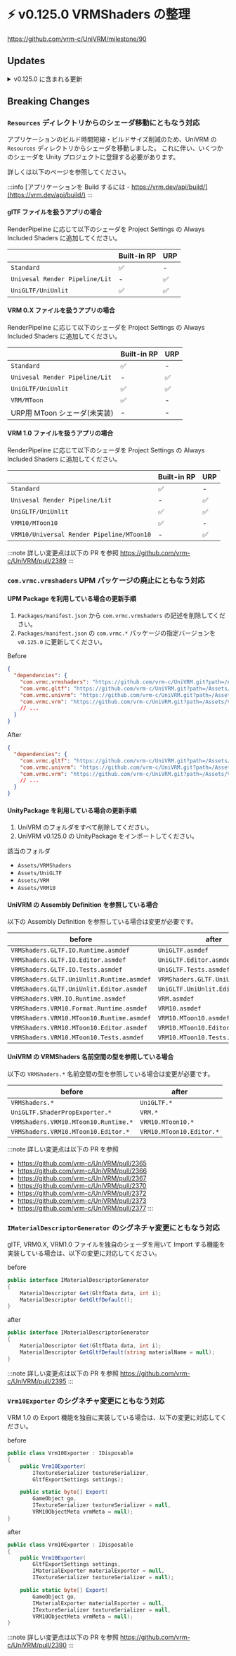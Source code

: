 # ⚡ v0.125.0 VRMShaders の整理

https://github.com/vrm-c/UniVRM/milestone/90

## Updates

<details>
  <summary>v0.125.0 に含まれる更新</summary>
  <p>

:::note VRMShaders パッケージを UniGLTF パッケージに合流して整理しました

https://github.com/vrm-c/UniVRM/issues/2337

```json
`// Packages/manifest.json
{
  "dependencies": {
    // v0.125.0 から com.vrmc.vrmshaders の記述は不要になります。
    "com.vrmc.vrmshaders": "https://github.com/vrm-c/UniVRM.git?path=/Assets/VRMShaders#v0.124.2",
  }
}
```

:::

:::info `VRMC_springBone_extended_collider` spec version `1.0`

https://github.com/vrm-c/UniVRM/issues/2388

:::

:::info Resources の整理

https://github.com/vrm-c/UniVRM/issues/1341

:::

:::note 開発プロジェクトのURP化

https://github.com/vrm-c/UniVRM/pull/2378

:::

:::note URP 対応状況

[URP 対応状況](/univrm1/urp/)

:::

:::note exporter の URP 対応着手

https://github.com/vrm-c/UniVRM/pull/2390

:::

:::note URP の editor import 未対応

https://github.com/vrm-c/UniVRM/pull/2375

:::

</p></details>

## Breaking Changes

### `Resources` ディレクトリからのシェーダ移動にともなう対応

アプリケーションのビルド時間短縮・ビルドサイズ削減のため、UniVRM の `Resources` ディレクトリからシェーダを移動しました。
これに伴い、いくつかのシェーダを Unity プロジェクトに登録する必要があります。

詳しくは以下のページを参照してください。

:::info
[アプリケーションを Build するには - https://vrm.dev/api/build/](https://vrm.dev/api/build/)
:::

#### glTF ファイルを扱うアプリの場合

RenderPipeline に応じて以下のシェーダを Project Settings の Always Included Shaders に追加してください。

|                                | Built-in RP | URP |
| ------------------------------ | ----------- | --- |
| `Standard`                     | ✅          | -   |
| `Univesal Render Pipeline/Lit` | -           | ✅  |
| `UniGLTF/UniUnlit`             | ✅          | ✅  |

#### VRM 0.X ファイルを扱うアプリの場合

RenderPipeline に応じて以下のシェーダを Project Settings の Always Included Shaders に追加してください。

|                                | Built-in RP | URP |
| ------------------------------ | ----------- | --- |
| `Standard`                     | ✅          | -   |
| `Univesal Render Pipeline/Lit` | -           | ✅  |
| `UniGLTF/UniUnlit`             | ✅          | ✅  |
| `VRM/MToon`                    | ✅          | -   |
| URP用 MToon シェーダ(未実装)   | -           | -   |

#### VRM 1.0 ファイルを扱うアプリの場合

RenderPipeline に応じて以下のシェーダを Project Settings の Always Included Shaders に追加してください。

|                                           | Built-in RP | URP |
| ----------------------------------------- | ----------- | --- |
| `Standard`                                | ✅          | -   |
| `Univesal Render Pipeline/Lit`            | -           | ✅  |
| `UniGLTF/UniUnlit`                        | ✅          | ✅  |
| `VRM10/MToon10`                           | ✅          | -   |
| `VRM10/Universal Render Pipeline/MToon10` | -           | ✅  |

:::note 詳しい変更点は以下の PR を参照
https://github.com/vrm-c/UniVRM/pull/2389
:::

### `com.vrmc.vrmshaders` UPM パッケージの廃止にともなう対応

#### UPM Package を利用している場合の更新手順

1. `Packages/manifest.json` から `com.vrmc.vrmshaders` の記述を削除してください。
2. `Packages/manifest.json` の `com.vrmc.*` パッケージの指定バージョンを `v0.125.0` に更新してください。

Before

```json
{
  "dependencies": {
    "com.vrmc.vrmshaders": "https://github.com/vrm-c/UniVRM.git?path=/Assets/VRMShaders#v0.124.2",
    "com.vrmc.gltf": "https://github.com/vrm-c/UniVRM.git?path=/Assets/UniGLTF#v0.124.2",
    "com.vrmc.univrm": "https://github.com/vrm-c/UniVRM.git?path=/Assets/VRM#v0.124.2",
    "com.vrmc.vrm": "https://github.com/vrm-c/UniVRM.git?path=/Assets/VRM10#v0.124.2"
    // ...
  }
}
```

After

```json
{
  "dependencies": {
    "com.vrmc.gltf": "https://github.com/vrm-c/UniVRM.git?path=/Assets/UniGLTF#v0.125.0",
    "com.vrmc.univrm": "https://github.com/vrm-c/UniVRM.git?path=/Assets/VRM#v0.125.0",
    "com.vrmc.vrm": "https://github.com/vrm-c/UniVRM.git?path=/Assets/VRM10#v0.125.0"
    // ...
  }
}
```

#### UnityPackage を利用している場合の更新手順

1. UniVRM のフォルダをすべて削除してください。
2. UniVRM v0.125.0 の UnityPackage をインポートしてください。

該当のフォルダ

- `Assets/VRMShaders`
- `Assets/UniGLTF`
- `Assets/VRM`
- `Assets/VRM10`

#### UniVRM の Assembly Definition を参照している場合

以下の Assembly Definition を参照している場合は変更が必要です。

| before                                    | after                             |
| ----------------------------------------- | --------------------------------- |
| `VRMShaders.GLTF.IO.Runtime.asmdef`       | `UniGLTF.asmdef`                  |
| `VRMShaders.GLTF.IO.Editor.asmdef`        | `UniGLTF.Editor.asmdef`           |
| `VRMShaders.GLTF.IO.Tests.asmdef`         | `UniGLTF.Tests.asmdef`            |
| `VRMShaders.GLTF.UniUnlit.Runtime.asmdef` | `VRMShaders.GLTF.UniUnlit.asmdef` |
| `VRMShaders.GLTF.UniUnlit.Editor.asmdef`  | `UniGLTF.UniUnlit.Editor.asmdef`  |
| `VRMShaders.VRM.IO.Runtime.asmdef`        | `VRM.asmdef`                      |
| `VRMShaders.VRM10.Format.Runtime.asmdef`  | `VRM10.asmdef`                    |
| `VRMShaders.VRM10.MToon10.Runtime.asmdef` | `VRM10.MToon10.asmdef`            |
| `VRMShaders.VRM10.MToon10.Editor.asmdef`  | `VRM10.MToon10.Editor.asmdef`     |
| `VRMShaders.VRM10.MToon10.Tests.asmdef`   | `VRM10.MToon10.Tests.asmdef`      |

#### UniVRM の VRMShaders 名前空間の型を参照している場合

以下の `VRMShaders.*` 名前空間の型を参照している場合は変更が必要です。

| before                               | after                    |
| ------------------------------------ | ------------------------ |
| `VRMShaders.*`                       | `UniGLTF.*`              |
| `UniGLTF.ShaderPropExporter.*`       | `VRM.*`                  |
| `VRMShaders.VRM10.MToon10.Runtime.*` | `VRM10.MToon10.*`        |
| `VRMShaders.VRM10.MToon10.Editor.*`  | `VRM10.MToon10.Editor.*` |

:::note 詳しい変更点は以下の PR を参照

- https://github.com/vrm-c/UniVRM/pull/2365
- https://github.com/vrm-c/UniVRM/pull/2366
- https://github.com/vrm-c/UniVRM/pull/2367
- https://github.com/vrm-c/UniVRM/pull/2370
- https://github.com/vrm-c/UniVRM/pull/2372
- https://github.com/vrm-c/UniVRM/pull/2373
- https://github.com/vrm-c/UniVRM/pull/2377
  :::

### `IMaterialDescriptorGenerator` のシグネチャ変更にともなう対応

glTF, VRM0.X, VRM1.0 ファイルを独自のシェーダを用いて Import する機能を実装している場合は、以下の変更に対応してください。

before

```csharp
public interface IMaterialDescriptorGenerator
{
    MaterialDescriptor Get(GltfData data, int i);
    MaterialDescriptor GetGltfDefault();
}
```

after

```csharp
public interface IMaterialDescriptorGenerator
{
    MaterialDescriptor Get(GltfData data, int i);
    MaterialDescriptor GetGltfDefault(string materialName = null);
}
```

:::note 詳しい変更点は以下の PR を参照
https://github.com/vrm-c/UniVRM/pull/2395
:::

### `Vrm10Exporter` のシグネチャ変更にともなう対応

VRM 1.0 の Export 機能を独自に実装している場合は、以下の変更に対応してください。

before

```csharp
public class Vrm10Exporter : IDisposable
{
    public Vrm10Exporter(
        ITextureSerializer textureSerializer,
        GltfExportSettings settings);

    public static byte[] Export(
        GameObject go,
        ITextureSerializer textureSerializer = null,
        VRM10ObjectMeta vrmMeta = null);
}
```

after

```csharp
public class Vrm10Exporter : IDisposable
{
    public Vrm10Exporter(
        GltfExportSettings settings,
        IMaterialExporter materialExporter = null,
        ITextureSerializer textureSerializer = null);

    public static byte[] Export(
        GameObject go,
        IMaterialExporter materialExporter = null,
        ITextureSerializer textureSerializer = null,
        VRM10ObjectMeta vrmMeta = null);
}
```

:::note 詳しい変更点は以下の PR を参照
https://github.com/vrm-c/UniVRM/pull/2390
:::
